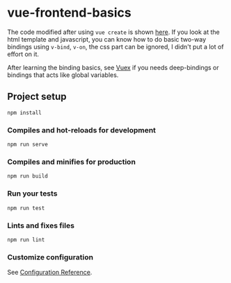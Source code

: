 # vue-frontend-basics

The code modified after using `vue create` is shown [here](https://github.com/j3soon/vue-frontend-basics/commit/67b37eb86c745b7a5995c22ef85766f962d1d756). If you look at the html template and javascript, you can know how to do basic two-way bindings using `v-bind`, `v-on`, the css part can be ignored, I didn't put a lot of effort on it.

After learning the binding basics, see [Vuex](https://vuex.vuejs.org/) if you needs deep-bindings or bindings that acts like global variables.

## Project setup
```
npm install
```

### Compiles and hot-reloads for development
```
npm run serve
```

### Compiles and minifies for production
```
npm run build
```

### Run your tests
```
npm run test
```

### Lints and fixes files
```
npm run lint
```

### Customize configuration
See [Configuration Reference](https://cli.vuejs.org/config/).
